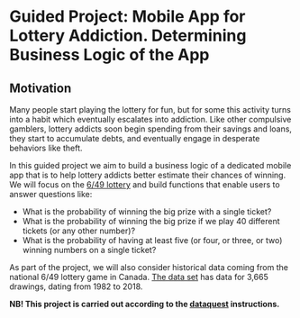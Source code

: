 # Guided Project: Mobile App for Lottery Addiction. Determining Business Logic of the App
## Motivation

Many people start playing the lottery for fun, but for some this activity turns into a habit which eventually escalates into addiction. Like other compulsive gamblers, lottery addicts soon begin spending from their savings and loans, they start to accumulate debts, and eventually engage in desperate behaviors like theft.

In this guided project we aim to build a business logic of a dedicated mobile app that is to help lottery addicts better estimate their chances of winning. We will focus on the <a href='https://en.wikipedia.org/wiki/Lotto_6/49'>6/49 lottery</a> and build functions that enable users to answer questions like:

- What is the probability of winning the big prize with a single ticket?
- What is the probability of winning the big prize if we play 40 different tickets (or any other number)?
- What is the probability of having at least five (or four, or three, or two) winning numbers on a single ticket?

As part of the project, we will also consider historical data coming from the national 6/49 lottery game in Canada. <a href='https://www.kaggle.com/datascienceai/lottery-dataset'>The data set</a> has data for 3,665 drawings, dating from 1982 to 2018.

__NB! This project is carried out according to the <a href='https://app.dataquest.io/m/382/guided-project%3A-mobile-app-for-lottery-addiction/1/introduction'>dataquest</a> instructions.__
